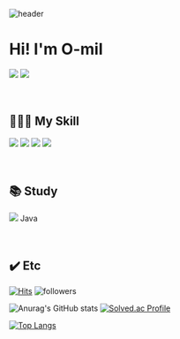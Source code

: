 ![header](https://capsule-render.vercel.app/api?type=waving&&color=0:DBA39A,100:F0DBDB&height=300&section=header&text=WELCOME!&fontSize=90&fontColor=FEFCF3) 

# Hi! I'm O-mil
<a href="https://o-mil.tistory.com"><img src="https://img.shields.io/badge/Tistory-000000?style=flat&logo=Tistory&logoColor=white"/></a>
<a href="mailto:ghkwjd5343@gmail.com"><img src="https://img.shields.io/badge/Mail-EA4335?style=flat&logo=Gmail&logoColor=white"/></a>
<br/><br/><br/>

<!--
**O-mil/O-mil** is a ✨ _special_ ✨ repository because its `README.md` (this file) appears on your GitHub profile.

Here are some ideas to get you started:

- 🔭 I’m currently working on ...
- 🌱 I’m currently learning ...
- 👯 I’m looking to collaborate on ...
- 🤔 I’m looking for help with ...
- 💬 Ask me about ...
- 📫 How to reach me: ...
- 😄 Pronouns: ...
- ⚡ Fun fact: ...
-->

## 👩🏻‍💻 My Skill
<img src="https://img.shields.io/badge/Android-3DDC84?style=flat&logo=Android&logoColor=white"/> <img src="https://img.shields.io/badge/Python-3776AB?style=flat&logo=Python&logoColor=white"/> <img src="https://img.shields.io/badge/C-A8B9CC?style=flat&logo=C&logoColor=white"/> <img src="https://img.shields.io/badge/Raspberry Pi-A22846?style=flat&logo=Raspberry Pi&logoColor=white"/>
<br/><br/><br/>


## 📚 Study
<img src="https://img.shields.io/badge/Android-3DDC84?style=flat&logo=Android&logoColor=white"/> Java
<br/><br/><br/>

## ✔️ Etc
[![Hits](https://hits.seeyoufarm.com/api/count/incr/badge.svg?url=https%3A%2F%2Fgithub.com%2FO-mil%2Fhit-counter&count_bg=%23F0DBDB&title_bg=%23DBA39A&icon=github.svg&icon_color=%23FFFFFF&title=hits&edge_flat=false)](https://hits.seeyoufarm.com)
![followers](https://img.shields.io/github/followers/O-mil?style=social)

![Anurag's GitHub stats](https://github-readme-stats.vercel.app/api?username=O-mil&show_icons=true&theme=dracula)
[![Solved.ac Profile](http://mazassumnida.wtf/api/v2/generate_badge?boj=hwajeongii)](https://solved.ac/hwajeongii/)

[![Top Langs](https://github-readme-stats.vercel.app/api/top-langs/?username=O-mil&layout=compact)](https://github.com/O-mil/github-readme-stats)



